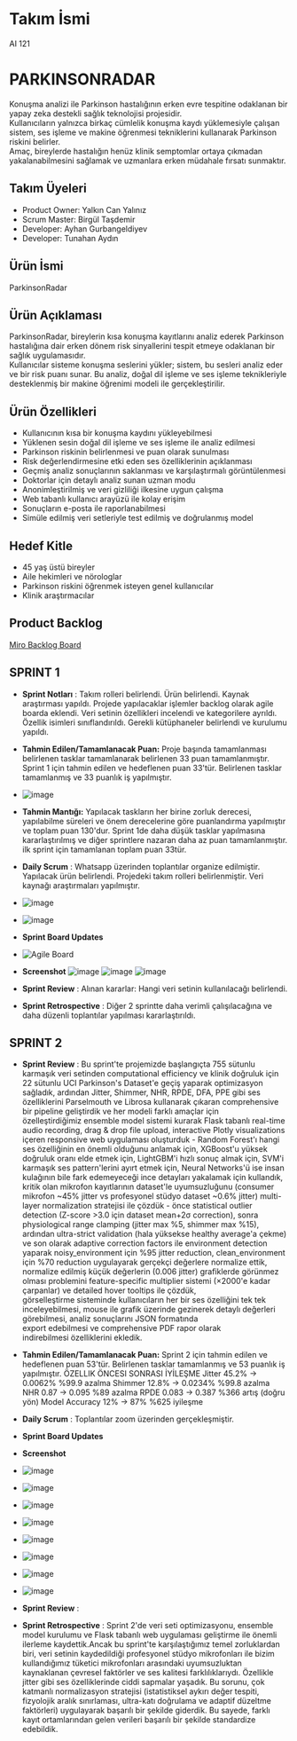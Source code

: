 # Takım İsmi  
AI 121

# PARKINSONRADAR

Konuşma analizi ile Parkinson hastalığının erken evre tespitine odaklanan bir yapay zeka destekli sağlık teknolojisi projesidir.  
Kullanıcıların yalnızca birkaç cümlelik konuşma kaydı yüklemesiyle çalışan sistem, ses işleme ve makine öğrenmesi tekniklerini kullanarak Parkinson riskini belirler.  
Amaç, bireylerde hastalığın henüz klinik semptomlar ortaya çıkmadan yakalanabilmesini sağlamak ve uzmanlara erken müdahale fırsatı sunmaktır.

## Takım Üyeleri  
- Product Owner: Yalkın Can Yalınız  
- Scrum Master: Birgül Taşdemir 
- Developer: Ayhan Gurbangeldiyev  
- Developer: Tunahan Aydın 

## Ürün İsmi  
ParkinsonRadar

## Ürün Açıklaması  

ParkinsonRadar, bireylerin kısa konuşma kayıtlarını analiz ederek Parkinson hastalığına dair erken dönem risk sinyallerini tespit etmeye odaklanan bir sağlık uygulamasıdır.  
Kullanıcılar sisteme konuşma seslerini yükler; sistem, bu sesleri analiz eder ve bir risk puanı sunar. Bu analiz, doğal dil işleme ve ses işleme teknikleriyle desteklenmiş bir makine öğrenimi modeli ile gerçekleştirilir.  

## Ürün Özellikleri  
- Kullanıcının kısa bir konuşma kaydını yükleyebilmesi  
- Yüklenen sesin doğal dil işleme ve ses işleme ile analiz edilmesi  
- Parkinson riskinin belirlenmesi ve puan olarak sunulması  
- Risk değerlendirmesine etki eden ses özelliklerinin açıklanması  
- Geçmiş analiz sonuçlarının saklanması ve karşılaştırmalı görüntülenmesi  
- Doktorlar için detaylı analiz sunan uzman modu  
- Anonimleştirilmiş ve veri gizliliği ilkesine uygun çalışma  
- Web tabanlı kullanıcı arayüzü ile kolay erişim  
- Sonuçların e-posta ile raporlanabilmesi  
- Simüle edilmiş veri setleriyle test edilmiş ve doğrulanmış model

## Hedef Kitle  
- 45 yaş üstü bireyler  
- Aile hekimleri ve nörologlar  
- Parkinson riskini öğrenmek isteyen genel kullanıcılar  
- Klinik araştırmacılar

## Product Backlog  
[Miro Backlog Board](https://miro.com/app/board/uXjVIgjwiGI=/?share_link_id=736731013650)
## SPRINT 1
- **Sprint Notları** : Takım rolleri belirlendi. Ürün belirlendi. Kaynak araştırması yapıldı. Projede yapılacaklar işlemler backlog olarak agile boarda eklendi.  Veri setinin özellikleri incelendi ve kategorilere ayrıldı. Özellik isimleri sınıflandırıldı. Gerekli kütüphaneler belirlendi ve kurulumu yapıldı.
- **Tahmin Edilen/Tamamlanacak Puan:** Proje başında tamamlanması belirlenen tasklar tamamlanarak belirlenen 33 puan tamamlanmıştır. Sprint 1 için tahmin edilen ve hedeflenen puan 33'tür. Belirlenen tasklar tamamlanmış ve 33 puanlık iş yapılmıştır.
- ![image](https://github.com/user-attachments/assets/ab81bf0d-82d0-40a1-b7ff-1374a75ecb8d)
- **Tahmin Mantığı:** Yapılacak taskların her birine zorluk derecesi, yapılabilme süreleri ve önem derecelerine göre puanlandırma yapılmıştır ve toplam puan 130'dur. Sprint 1de daha düşük tasklar yapılmasına kararlaştırılmış ve diğer sprintlere nazaran daha az puan tamamlanmıştır. ilk sprint için tamamlanan toplam puan 33tür.
- **Daily Scrum** : Whatsapp üzerinden toplantılar organize edilmiştir. Yapılacak ürün belirlendi. Projedeki takım rolleri belirlenmiştir. Veri kaynağı araştırmaları yapılmıştır.
- ![image](https://github.com/user-attachments/assets/e4ebd862-2bd8-4b19-8638-343de9d03b4e)
- ![image](https://github.com/user-attachments/assets/c19dac36-6f26-4d0c-973b-536304cfa3ab)
- **Sprint Board Updates**
- ![Agile Board](https://github.com/user-attachments/assets/73c6ab46-4aa8-4ac2-b1d0-292cc4cb4d86)
- **Screenshot**
![image](https://github.com/user-attachments/assets/68b63a19-5ae8-4f6b-8989-89dc1cdb9d36)
![image](https://github.com/user-attachments/assets/ba3c9158-5b5a-4723-b1c2-c33c31bcbca9)
![image](https://github.com/user-attachments/assets/faafdb4e-68bb-4b55-8c16-6e7d1d805d3a)



- **Sprint Review** : Alınan kararlar: Hangi veri setinin kullanılacağı belirlendi. 
- **Sprint Retrospective** : Diğer 2 sprintte daha verimli çalışılacağına ve daha düzenli toplantılar yapılması kararlaştırıldı.

## SPRINT 2

- **Sprint Review** :  Bu sprint'te projemizde başlangıçta 755 sütunlu karmaşık veri setinden computational efficiency ve klinik doğruluk için 22 sütunlu UCI Parkinson's Dataset'e geçiş yaparak optimizasyon sağladık, ardından Jitter, Shimmer, NHR, RPDE, DFA, PPE gibi ses özelliklerini Parselmouth ve Librosa kullanarak çıkaran comprehensive bir pipeline geliştirdik ve her modeli farklı amaçlar için özelleştirdiğimiz ensemble model sistemi kurarak Flask tabanlı real-time audio recording, drag & drop file upload, interactive Plotly visualizations içeren responsive web uygulaması oluşturduk - Random Forest'ı hangi ses özelliğinin en önemli olduğunu anlamak için, XGBoost'u yüksek doğruluk oranı elde etmek için, LightGBM'i hızlı sonuç almak için, SVM'i karmaşık ses pattern'lerini ayırt etmek için, Neural Networks'ü ise insan kulağının bile fark edemeyeceği ince detayları yakalamak için kullandık, kritik olan mikrofon kayıtlarının dataset'le uyumsuzluğunu (consumer mikrofon ~45% jitter vs profesyonel stüdyo dataset ~0.6% jitter) multi-layer normalization stratejisi ile çözdük - önce statistical outlier detection (Z-score >3.0 için dataset mean+2σ correction), sonra physiological range clamping (jitter max %5, shimmer max %15), ardından ultra-strict validation (hala yüksekse healthy average'a çekme) ve son olarak adaptive correction factors ile environment detection yaparak noisy_environment için %95 jitter reduction, clean_environment için %70 reduction uygulayarak gerçekçi değerlere normalize ettik, normalize edilmiş küçük değerlerin (0.006 jitter) grafiklerde görünmez olması problemini feature-specific multiplier sistemi (×2000'e kadar çarpanlar) ve detailed hover tooltips ile çözdük, görselleştirme sisteminde kullanıcıların her bir ses özelliğini tek tek inceleyebilmesi, mouse ile grafik üzerinde gezinerek detaylı değerleri görebilmesi, analiz sonuçlarını JSON formatında export edebilmesi ve comprehensive PDF rapor olarak indirebilmesi özelliklerini ekledik.
- **Tahmin Edilen/Tamamlanacak Puan:** Sprint 2 için tahmin edilen ve hedeflenen puan 53'tür. Belirlenen tasklar tamamlanmış ve 53 puanlık iş yapılmıştır.
ÖZELLIK           ÖNCESI    SONRASI    İYİLEŞME
Jitter            45.2%  →  0.0062%    %99.9 azalma
Shimmer           12.8%  →  0.0234%    %99.8 azalma  
NHR               0.87   →  0.095      %89 azalma
RPDE              0.083  →  0.387      %366 artış (doğru yön)
Model Accuracy    12%    →  87%       %625 iyileşme

- **Daily Scrum** : Toplantılar zoom üzerinden gerçekleşmiştir.
- **Sprint Board Updates**
- **Screenshot**
- ![image](https://github.com/user-attachments/assets/71469302-1e34-4d39-818d-03789a74d2a5)
- ![image](https://github.com/user-attachments/assets/75968a54-c9b2-46be-b31e-801487d0d744)
- ![image](https://github.com/user-attachments/assets/6727bd9b-95ec-429f-8eba-991a6c81c651)
- ![image](https://github.com/user-attachments/assets/60b0ff3e-da6c-4bc1-a424-74ae5ec9c2c5)
- ![image](https://github.com/user-attachments/assets/eca69f9e-0683-4178-a147-1d44a1a6d7ee)
- ![image](https://github.com/user-attachments/assets/17529d48-48b6-40b9-8467-e7356cc5d249)
- ![image](https://github.com/user-attachments/assets/792c78f1-6d07-48d3-9895-d19ba91e529a)
- ![image](https://github.com/user-attachments/assets/74df66e6-6c2a-497d-87e1-1994b3810423)

- **Sprint Review** :
- **Sprint Retrospective** : Sprint 2'de veri seti optimizasyonu, ensemble model kurulumu ve Flask tabanlı web uygulaması geliştirme ile önemli ilerleme kaydettik.Ancak bu sprint'te karşılaştığımız temel zorluklardan biri, veri setinin kaydedildiği profesyonel stüdyo mikrofonları ile bizim kullandığımız tüketici mikrofonları arasındaki uyumsuzluktan kaynaklanan çevresel faktörler ve ses kalitesi farklılıklarıydı. Özellikle jitter gibi ses özelliklerinde ciddi sapmalar yaşadık. Bu sorunu, çok katmanlı normalizasyon stratejisi (istatistiksel aykırı değer tespiti, fizyolojik aralık sınırlaması, ultra-katı doğrulama ve adaptif düzeltme faktörleri) uygulayarak başarılı bir şekilde giderdik. Bu sayede, farklı kayıt ortamlarından gelen verileri başarılı bir şekilde standardize edebildik.



  
